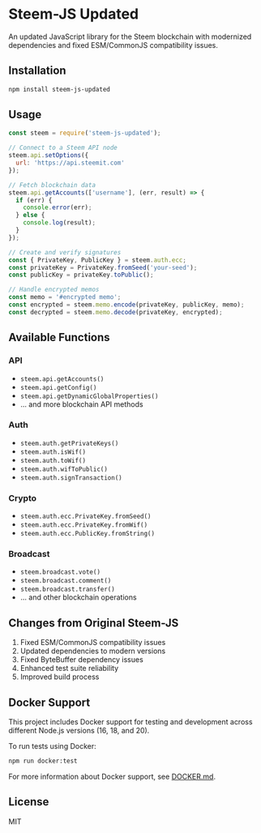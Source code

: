 # Steem-JS Updated

An updated JavaScript library for the Steem blockchain with modernized dependencies and fixed ESM/CommonJS compatibility issues.

## Installation

```bash
npm install steem-js-updated
```

## Usage

```javascript
const steem = require('steem-js-updated');

// Connect to a Steem API node
steem.api.setOptions({
  url: 'https://api.steemit.com'
});

// Fetch blockchain data
steem.api.getAccounts(['username'], (err, result) => {
  if (err) {
    console.error(err);
  } else {
    console.log(result);
  }
});

// Create and verify signatures
const { PrivateKey, PublicKey } = steem.auth.ecc;
const privateKey = PrivateKey.fromSeed('your-seed');
const publicKey = privateKey.toPublic();

// Handle encrypted memos
const memo = '#encrypted memo';
const encrypted = steem.memo.encode(privateKey, publicKey, memo);
const decrypted = steem.memo.decode(privateKey, encrypted);
```

## Available Functions

### API

- `steem.api.getAccounts()`
- `steem.api.getConfig()`
- `steem.api.getDynamicGlobalProperties()`
- ... and more blockchain API methods

### Auth

- `steem.auth.getPrivateKeys()`
- `steem.auth.isWif()`
- `steem.auth.toWif()`
- `steem.auth.wifToPublic()`
- `steem.auth.signTransaction()`

### Crypto

- `steem.auth.ecc.PrivateKey.fromSeed()`
- `steem.auth.ecc.PrivateKey.fromWif()`
- `steem.auth.ecc.PublicKey.fromString()`

### Broadcast

- `steem.broadcast.vote()`
- `steem.broadcast.comment()`
- `steem.broadcast.transfer()`
- ... and other blockchain operations

## Changes from Original Steem-JS

1. Fixed ESM/CommonJS compatibility issues
2. Updated dependencies to modern versions
3. Fixed ByteBuffer dependency issues
4. Enhanced test suite reliability
5. Improved build process

## Docker Support

This project includes Docker support for testing and development across different Node.js versions (16, 18, and 20).

To run tests using Docker:

```bash
npm run docker:test
```

For more information about Docker support, see [DOCKER.md](DOCKER.md).

## License

MIT 